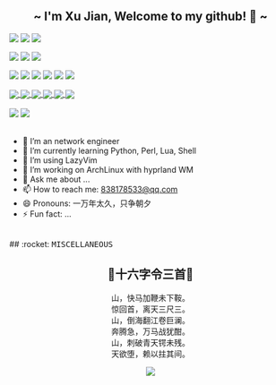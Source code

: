 <p align="center">
  <h2 align="center"> <b> ~ I'm Xu Jian, Welcome to my github! 👋 ~ </b> </h2>
</p>

[![](https://img.shields.io/badge/-Git-f05032?style=flat-square&labelColor=ffffff&logo=git&logoColor=f05032)](https://git-scm.com/)
[![](https://img.shields.io/badge/-LazyVim-57A143?style=flat-square&logo=Neovim&labelColor=ffffff&logoColor=57A143)](https://www.lazyvim.org/)
[![](https://img.shields.io/badge/-VsCode-007ACC?style=flat-square&logo=Visual%20Studio%20Code&labelColor=ffffff&logoColor=007ACC)](https://code.visualstudio.com/)

[![](https://img.shields.io/badge/-ArchLinux-1793D1?style=flat-square&logo=archlinux&logoColor=white)](https://www.archlinux.org/)
[![](https://img.shields.io/badge/-Windows-0078D6?style=flat-square&logo=windows&logoColor=ffffff)](https://www.microsoft.com/windows/windows-10)
[![](https://img.shields.io/badge/-Mate70RS-FF0000?style=flat-square&logo=huawei&logoColor=ffffff)](https://www.huawei.com/)

[![](https://img.shields.io/badge/-HTML5-E34F26?style=flat-square&logo=html5&logoColor=white)](https://html.spec.whatwg.org/)
[![](https://img.shields.io/badge/-CSS3-1572B6?style=flat-square&logo=css3&logoColor=white)](https://www.w3.org/Style/CSS/)
[![](https://img.shields.io/badge/-Lua-2C2D72?style=flat-square&logo=Lua&logoColor=white)](https://www.lua.org/)
[![](https://img.shields.io/badge/-Bash-4EAA25?style=flat-square&logo=gnubash&logoColor=white)](https://www.gnu.org/software/bash/bash.html)
[![](https://img.shields.io/badge/-Python-326c9c?style=flat-square&logo=Python&logoColor=white)](https://www.python.org/)
[![](https://img.shields.io/badge/-Perl-39457E?style=flat-square&logo=Perl&logoColor=white)](https://www.perl.org/)

<div>
<a href="https://github.com/xu8533/dotfiles">
  <img align="center" src="https://github-readme-stats.vercel.app/api/pin/?username=xu8533&repo=dotfiles&show_owner=true&theme=radical&layout=compact" />
</a>
<a href="https://github.com/xu8533/ssg2srx">
  <img align="center" src="https://github-readme-stats.vercel.app/api/pin/?username=xu8533&repo=ssg2srx&show_owner=true&theme=radical&layout=compact" />
</a>
<a href="https://github.com/xu8533/srx2ssg">
  <img align="center" src="https://github-readme-stats.vercel.app/api/pin/?username=xu8533&repo=srx2ssg&show_owner=true&theme=radical&layout=compact" />
</a>
<a href="https://github.com/xu8533/hillstone2srx">
  <img align="center" src="https://github-readme-stats.vercel.app/api/pin/?username=xu8533&repo=hillstone2srx&show_owner=true&theme=radical&layout=compact" />
</a>
<a href="https://github.com/xu8533/find_hit_counter_zero">
  <img align="center" src="https://github-readme-stats.vercel.app/api/pin/?username=xu8533&repo=find_hit_counter_zero&show_owner=true&theme=radical&layout=compact" />
</a>
<a href="https://github.com/xu8533/fcitx5-skins">
  <img align="center" src="https://github-readme-stats.vercel.app/api/pin/?username=xu8533&repo=fcitx5-skins&show_owner=true&theme=radical&layout=compact" />
</a>
</div>

<br>
<!--
<div>
  <img src="https://github-readme-stats.vercel.app/api/top-langs/?username=xu8533&hide=glsl,lua&theme=radical&layout=compact" />
</div>
<p align="center">
  <img src="https://github-readme-stats.vercel.app/api?username=xu8533&show_icons=true&theme=radical" />
</p>
-->

<div>
  <img src="https://github-readme-stats.vercel.app/api?username=xu8533&show_icons=true&theme=radical" />
  <img src="https://github-readme-stats.vercel.app/api/top-langs/?username=xu8533&hide=glsl,lua&theme=ambient_gradient&layout=compact" />
</div>

<!-- ![My stats](https://github-readme-stats.vercel.app/api?username=xu8533&theme=calm&show_icons=true) -->
<!-- ![Top Langs](https://github-readme-stats.vercel.app/api/top-langs/?username=xu8533&hide=glsl,lua&theme=calm&langs_count=6) -->

<br>


- 🔭 I’m an network engineer
- 🌱 I’m currently learning Python, Perl, Lua, Shell
- 👯 I’m using LazyVim
- 🤔 I’m working on ArchLinux with hyprland WM
- 💬 Ask me about ...
- 📫 How to reach me: 838178533@qq.com
- 😄 Pronouns: 一万年太久，只争朝夕
- ⚡ Fun fact: ...
<br>
## :rocket: <samp>MISCELLANEOUS</samp>
<h2 align="center"><b> 🔹十六字令三首🔹 </b></h2>
<p align="center">
山，快马加鞭未下鞍。<br/>
惊回首，离天三尺三。<br/>
山，倒海翻江卷巨澜。<br/>
奔腾急，万马战犹酣。<br/>
山，刺破青天锷未残。<br/>
天欲堕，赖以拄其间。<br/>
</p>

<p align="center">
   <img src="https://raw.githubusercontent.com/catppuccin/catppuccin/main/assets/footers/gray0_ctp_on_line.svg?sanitize=true"/>
</p>
